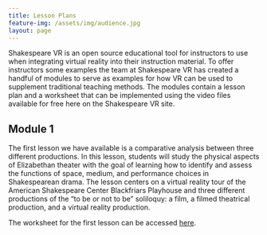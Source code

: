 ```yaml
---
title: Lesson Plans
feature-img: /assets/img/audience.jpg
layout: page
---
```

Shakespeare VR is an open source educational tool for instructors to use when integrating virtual reality into their instruction material. To offer instructors some examples the team at Shakespeare VR has created a handful of modules to serve as examples for how VR can be used to supplement traditional teaching methods. The modules contain a lesson plan and a worksheet that can be implemented using the video files available for free here on the Shakespeare VR site.

## Module 1

The first lesson we have available is a comparative analysis between three different productions. In this lesson, students will study the physical aspects of Elizabethan theater with the goal of learning how to identify and assess the functions of space, medium, and performance choices in Shakespearean drama. The lesson centers on a virtual reality tour of the American Shakespeare Center Blackfriars Playhouse and three different productions of the “to be or not to be” soliloquy: a film, a filmed theatrical production, and a virtual reality production. 

The worksheet for the first lesson can be accessed [here](/assets/img/lessonworksheet1.1.pdf).
